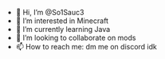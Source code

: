 - 👋 Hi, I’m @So1Sauc3
- 👀 I’m interested in Minecraft
- 🌱 I’m currently learning Java
- 💞️ I’m looking to collaborate on mods
- 📫 How to reach me: dm me on discord idk

<!---
So1Sauc3/So1Sauc3 is a ✨ special ✨ repository because its `README.md` (this file) appears on your GitHub profile.
You can click the Preview link to take a look at your changes.
--->
